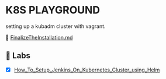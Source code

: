 # K8S PLAYGROUND

setting up a kubadm cluster with vagrant.



:eyes: [FinalizeTheInstallation.md](FinalizeTheInstallation.md)



## :microscope: Labs

- [x] [How_To_Setup_Jenkins_On_Kubernetes_Cluster_using_Helm](Labs/How_To_Setup_Jenkins_On_Kubernetes_Cluster_using_Helm.md)